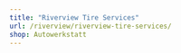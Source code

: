 ```yaml
---
title: "Riverview Tire Services"
url: /riverview/riverview-tire-services/
shop: Autowerkstatt
---
```

